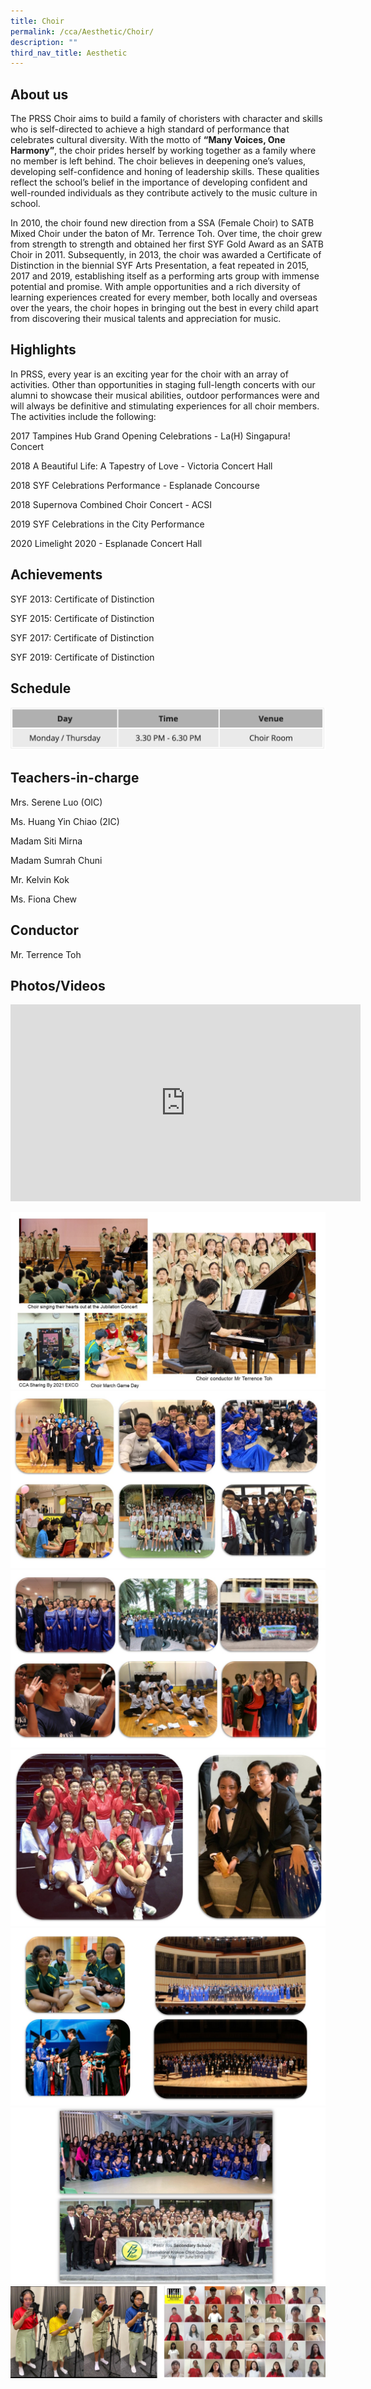 ```yaml
---
title: Choir
permalink: /cca/Aesthetic/Choir/
description: ""
third_nav_title: Aesthetic
---
```

About us
--------

The PRSS Choir aims to build a family of choristers with character and skills who is self-directed to achieve a high standard of performance that celebrates cultural diversity. With the motto of **“Many Voices, One Harmony”**, the choir prides herself by working together as a family where no member is left behind. The choir believes in deepening one’s values, developing self-confidence and honing of leadership skills. These qualities reflect the school’s belief in the importance of developing confident and well-rounded individuals as they contribute actively to the music culture in school.  

In 2010, the choir found new direction from a SSA (Female Choir) to SATB Mixed Choir under the baton of Mr. Terrence Toh. Over time, the choir grew from strength to strength and obtained her first SYF Gold Award as an SATB Choir in 2011. Subsequently, in 2013, the choir was awarded a Certificate of Distinction in the biennial SYF Arts Presentation, a feat repeated in 2015, 2017 and 2019, establishing itself as a performing arts group with immense potential and promise. With ample opportunities and a rich diversity of learning experiences created for every member, both locally and overseas over the years, the choir hopes in bringing out the best in every child apart from discovering their musical talents and appreciation for music. 

Highlights
----------

In PRSS, every year is an exciting year for the choir with an array of activities. Other than opportunities in staging full-length concerts with our alumni to showcase their musical abilities, outdoor performances were and will always be definitive and stimulating experiences for all choir members. The activities include the following: 

2017 Tampines Hub Grand Opening Celebrations - La(H) Singapura! Concert

2018 A Beautiful Life: A Tapestry of Love - Victoria Concert Hall

2018 SYF Celebrations Performance - Esplanade Concourse 

2018 Supernova Combined Choir Concert - ACSI

2019 SYF Celebrations in the City Performance

2020 Limelight 2020 - Esplanade Concert Hall 

Achievements
------------

SYF 2013: Certificate of Distinction

SYF 2015: Certificate of Distinction

SYF 2017: Certificate of Distinction

SYF 2019: Certificate of Distinction

Schedule
--------

![](/images/choirschedule.png)

Teachers-in-charge
------------------

Mrs. Serene Luo (OIC)

Ms. Huang Yin Chiao (2IC)

Madam Siti Mirna

Madam Sumrah Chuni

Mr. Kelvin Kok

Ms. Fiona Chew

  

Conductor
---------

Mr. Terrence Toh

Photos/Videos
-------------

<iframe width="560" height="315" src="https://www.youtube.com/embed/5T8rVnL3f_I" title="YouTube video player" frameborder="0" allow="accelerometer; autoplay; clipboard-write; encrypted-media; gyroscope; picture-in-picture" allowfullscreen></iframe>

![](/images/Choir%20Images.jpeg)
![](/images/Choir%20Photo%201.jpeg)
![](/images/Choir%20Photo%202.jpeg)
![](/images/Choir%20Photo%203.jpeg)
![](/images/Choir%20Photo%204.jpeg)
![](/images/Choir%20Photo%205.jpeg)
![](/images/Choir%20Photo_6.png)